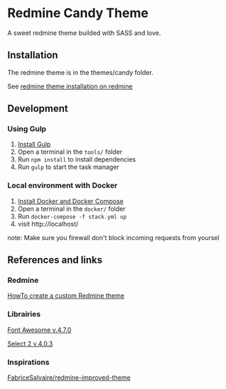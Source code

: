 # Redmine Candy Theme

A sweet redmine theme builded with SASS and love.

## Installation

The redmine theme is in the themes/candy folder.

See [redmine theme installation on redmine](http://www.redmine.org/projects/redmine/wiki/Themes)

## Development

### Using Gulp

1. [Install Gulp](http://gulpjs.com/)
2. Open a terminal in the `tools/` folder
3. Run `npm install` to install dependencies
4. Run `gulp` to start the task manager

### Local environment with Docker

1. [Install Docker and Docker Compose](https://docs.docker.com/engine/installation/)
2. Open a terminal in the `docker/` folder
3. Run `docker-compose -f stack.yml up`
4. visit http://localhost/

note: Make sure you firewall don't block incoming requests from yoursel

## References and links

### Redmine

[HowTo create a custom Redmine theme](http://www.redmine.org/projects/redmine/wiki/HowTo_create_a_custom_Redmine_theme) 

### Librairies

[Font Awesome v.4.7.0](http://fontawesome.io/)

[Select 2 v.4.0.3](https://github.com/select2/select2/releases/tag/4.0.3)

### Inspirations

[FabriceSalvaire/redmine-improved-theme](https://github.com/FabriceSalvaire/redmine-improved-theme)
